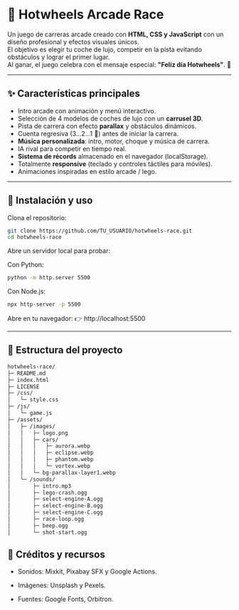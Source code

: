 # 🚗 Hotwheels Arcade Race

Un juego de carreras arcade creado con **HTML, CSS y JavaScript** con un diseño profesional y efectos visuales únicos.  
El objetivo es elegir tu coche de lujo, competir en la pista evitando obstáculos y lograr el primer lugar.  
Al ganar, el juego celebra con el mensaje especial: **"Feliz día Hotwheels"**. 🎉

---

## ✨ Características principales
- Intro arcade con animación y menú interactivo.
- Selección de 4 modelos de coches de lujo con un **carrusel 3D**.
- Pista de carrera con efecto **parallax** y obstáculos dinámicos.
- Cuenta regresiva (3...2...1 🔫) antes de iniciar la carrera.
- **Música personalizada**: intro, motor, choque y música de carrera.
- IA rival para competir en tiempo real.
- **Sistema de récords** almacenado en el navegador (localStorage).
- Totalmente **responsive** (teclado y controles táctiles para móviles).
- Animaciones inspiradas en estilo arcade / lego.

---

## 🚀 Instalación y uso

Clona el repositorio:
```bash
git clone https://github.com/TU_USUARIO/hotwheels-race.git
cd hotwheels-race
```
Abre un servidor local para probar:

Con Python:
```bash
python -m http.server 5500
```

Con Node.js:
```bash
npx http-server -p 5500
```

Abre en tu navegador:
👉 http://localhost:5500

---
## 📂 Estructura del proyecto

```bash
hotwheels-race/
├─ README.md
├─ index.html
├─ LICENSE
├─ /css/
│   └─ style.css
├─ /js/
│   └─ game.js
├─ /assets/
│   ├─ /images/
│   │   ├─ logo.png
│   │   ├─ cars/
│   │   │   ├─ aurora.webp
│   │   │   ├─ eclipse.webp
│   │   │   ├─ phantom.webp
│   │   │   └─ vortex.webp
│   │   └─ bg-parallax-layer1.webp
│   └─ /sounds/
│       ├─ intro.mp3
│       ├─ lego-crash.ogg
│       ├─ select-engine-A.ogg
│       ├─ select-engine-B.ogg
│       ├─ select-engine-C.ogg
│       ├─ race-loop.ogg
│       ├─ beep.ogg
│       └─ shot-start.ogg

```
## 🎨 Créditos y recursos

- Sonidos: Mixkit, Pixabay SFX y Google Actions.

- Imágenes: Unsplash y Pexels.

- Fuentes: Google Fonts, Orbitron.
